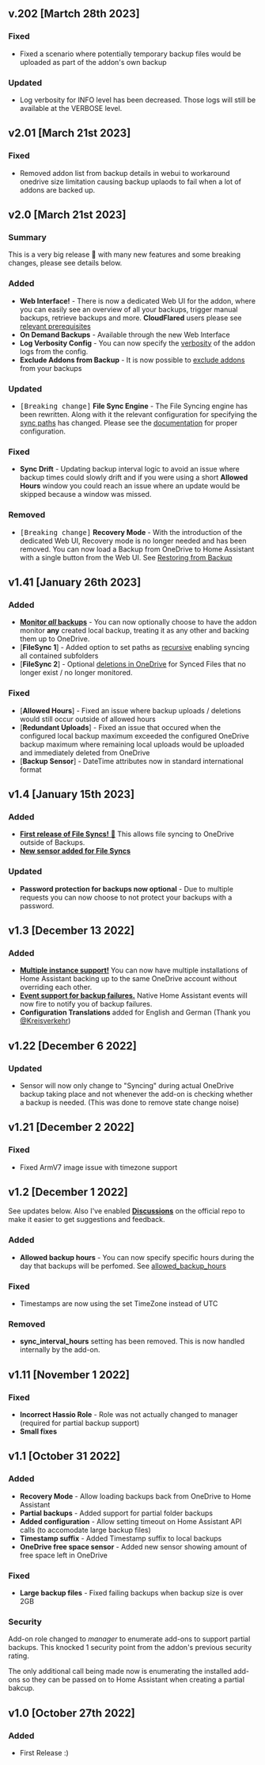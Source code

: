 ## v.202 [Martch 28th 2023]
### Fixed
* Fixed a scenario where potentially temporary backup files would be uploaded as part of the addon's own backup

### Updated
* Log verbosity for INFO level has been decreased. Those logs will still be available at the VERBOSE level.

## v2.01 [March 21st 2023]
### Fixed
* Removed addon list from backup details in webui to workaround onedrive size limitation causing backup uplaods to fail when a lot of addons are backed up.

## v2.0 [March 21st 2023]
### Summary
This is a very big release 🎉 with many new features and some breaking changes, please see details below.

### Added
* **Web Interface!** - There is now a dedicated Web UI for the addon, where you can easily see an overview of all your backups, trigger manual backups, retrieve backups and more. **CloudFlared** users please see [relevant prerequisites]((https://github.com/lavinir/hassio-onedrive-backup#html-content-filtering-error))
* **On Demand Backups** - Available through the new Web Interface
* **Log Verbosity Config** - You can now specify the [verbosity](https://github.com/lavinir/hassio-onedrive-backup#log-level) of the addon logs from the config.
* **Exclude Addons from Backup** - It is now possible to [exclude addons](https://github.com/lavinir/hassio-onedrive-backup#excluded-addons-optional) from your backups

### Updated
* <kbd>[Breaking change]</kbd> **File Sync Engine** - The File Syncing engine has been rewritten. Along with it the relevant configuration for specifying the [sync paths](https://github.com/lavinir/hassio-onedrive-backup#file-sync-paths-optional) has changed. Please see the [documentation]((https://github.com/lavinir/hassio-onedrive-backup#file-sync-paths-optional)) for proper configuration.

### Fixed
* **Sync Drift** - Updating backup interval logic to avoid an issue where backup times could slowly drift and if you were using a short **Allowed Hours** window you could reach an issue where an update would be skipped because a window was missed.

### Removed
* <kbd>[Breaking change]</kbd> **Recovery Mode** - With the introduction of the dedicated Web UI, Recovery mode is no longer needed and has been removed. You can now load a Backup from OneDrive to Home Assistant with a single button from the Web UI. See [Restoring from Backup](https://github.com/lavinir/hassio-onedrive-backup#restoring-from-backup)

## v1.41 [January 26th 2023]
### Added
 * [**Monitor *all* backups**](https://github.com/lavinir/hassio-onedrive-backup#monitor-all-local-backups) - You can now optionally choose to have the addon monitor **any** created local backup, treating it as any other and backing them up to OneDrive.
 * [**FileSync 1**] - Added option to set paths as [recursive](https://github.com/lavinir/hassio-onedrive-backup#file-sync-paths-optional) enabling syncing all contained subfolders
 * [**FileSync 2**] - Optional [deletions in OneDrive](https://github.com/lavinir/hassio-onedrive-backup#remove-deleted-files-during-file-sync) for Synced Files that no longer exist / no longer monitored.

### Fixed
* [**Allowed Hours**] - Fixed an issue where backup uploads / deletions would still occur outside of allowed hours
* [**Redundant Uploads**] - Fixed an issue that occured when the configured local backup maximum exceeded the configured OneDrive backup maximum where remaining local uploads would be uploaded and immediately deleted from OneDrive
* [**Backup Sensor**] - DateTime attributes now in standard international format
## v1.4 [January 15th 2023]
### Added
* [**First release of File Syncs!** 🎉](https://github.com/lavinir/hassio-onedrive-backup#sync_paths-optional) This allows file syncing to OneDrive outside of Backups. 
* [**New sensor added for File Syncs**](https://github.com/lavinir/hassio-onedrive-backup#home-assistant-file-sync-sensor)

### Updated
* **Password protection for backups now optional** - Due to multiple requests you can now choose to not protect your backups with a password.
## v1.3 [December 13 2022]

### Added
* [**Multiple instance support!**](https://github.com/lavinir/hassio-onedrive-backup#backup_instance_name-optional) You can now have multiple installations of Home Assistant backing up to the same OneDrive account without overriding each other.
* [**Event support for backup failures.**](https://github.com/lavinir/hassio-onedrive-backup#events) Native Home Assistant events will now fire to notify you of backup failures.
* **Configuration Translations** added for English and German (Thank you [@Kreisverkehr](https://github.com/Kreisverkehr)) 

## v1.22 [December 6 2022]

### Updated
* Sensor will now only change to "Syncing" during actual OneDrive backup taking place and not whenever the add-on is checking whether a backup is needed. (This was done to remove state change noise)

## v1.21 [December 2 2022]

### Fixed
* Fixed ArmV7 image issue with timezone support

## v1.2 [December 1 2022]
See updates below. Also I've enabled **[Discussions](https://github.com/lavinir/hassio-onedrive-backup/discussions)** on the official repo to make it easier to get suggestions and feedback.
### Added
* **Allowed backup hours** - You can now specify specific hours during the day that backups will be perfomed. See [allowed_backup_hours](../README.md#backup_allowed_hours-optional)

### Fixed
* Timestamps are now using the set TimeZone instead of UTC
### Removed
* **sync_interval_hours** setting has been removed. This is now handled internally by the add-on.

## v1.11 [November 1 2022]
### Fixed
* **Incorrect Hassio Role** - Role was not actually changed to manager (required for partial backup support)
* **Small fixes**


## v1.1 [October 31 2022]

### Added
* **Recovery Mode** - Allow loading backups back from OneDrive to Home 
Assistant
* **Partial backups** - Added support for partial folder backups
* **Added configuration** - Allow setting timeout on Home Assistant API calls (to accomodate large backup files)
* **Timestamp suffix** - Added Timestamp suffix to local backups
* **OneDrive free space sensor** - Added new sensor showing amount of free space left in OneDrive

### Fixed
* **Large backup files** - Fixed failing backups when backup size is over 2GB

### Security
Add-on role changed to *manager* to enumerate add-ons to support partial backups. This knocked 1 security point from the addon's previous security rating.

The only additional call being made now is enumerating the installed add-ons so they can be passed on to Home Assistant when creating a partial bakcup.

## v1.0 [October 27th 2022]
### Added
- First Release :)

